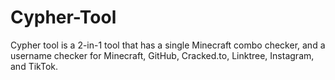 # Cypher-Tool
Cypher tool is a 2-in-1 tool that has a single Minecraft combo checker, and a username checker for Minecraft, GitHub, Cracked.to, Linktree, Instagram, and TikTok.
